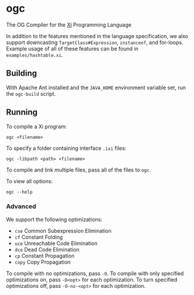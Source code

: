 # ogc
The OG Compiler for the
[Xi](http://www.cs.cornell.edu/courses/cs4120/2016sp/project/oolang.pdf)
Programming Language

In addition to the features mentioned in the language specification, we also
support downcasting `TargetClass#Expression`, `instanceof`, and for-loops.
Example usage of all of these features can be found in `examples/hashtable.xi`.

## Building
With Apache Ant installed and the `JAVA_HOME` environment variable set, run the
`ogc-build` script.

## Running
To compile a Xi program:
```
ogc <filename>
```
To specify a folder containing interface `.ixi` files:
```
ogc -libpath <path> <filename>
```
To compile and link multiple files, pass all of the files to `ogc`.

To view all options:
```
ogc --help
```


### Advanced
We support the following optimizations:
* `cse` Common Subexpression Elimination
* `cf` Constant Folding
* `uce` Unreachable Code Elimination
* `dce` Dead Code Elimination
* `cp` Constant Propagation
* `copy` Copy Propagation

To compile with no optimizations, pass `-O`. To compile with only specified
optimizations on, pass `-O<opt>` for each optimization. To turn specified
optimizations off, pass `-O-no-<opt>` for each optimization.
